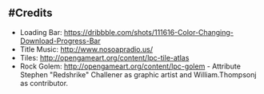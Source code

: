 #Credits
-----
- Loading Bar: https://dribbble.com/shots/111616-Color-Changing-Download-Progress-Bar
- Title Music: http://www.nosoapradio.us/
- Tiles: http://opengameart.org/content/lpc-tile-atlas
- Rock Golem: http://opengameart.org/content/lpc-golem - Attribute Stephen "Redshrike" Challener as graphic artist and William.Thompsonj as contributor.